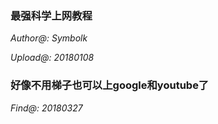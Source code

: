 ### 最强科学上网教程

_Author@: Symbolk_

_Upload@: 20180108_


### 好像不用梯子也可以上google和youtube了

_Find@: 20180327_
